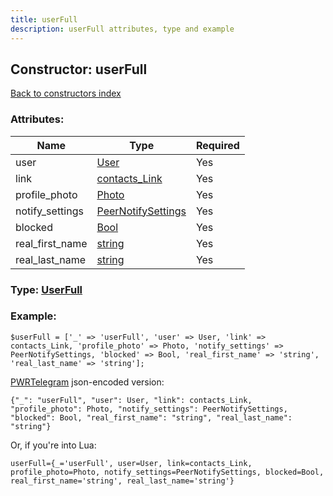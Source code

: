 ```yaml
---
title: userFull
description: userFull attributes, type and example
---
```

## Constructor: userFull  
[Back to constructors index](index.md)



### Attributes:

| Name     |    Type       | Required |
|----------|---------------|----------|
|user|[User](../types/User.md) | Yes|
|link|[contacts\_Link](../types/contacts_Link.md) | Yes|
|profile\_photo|[Photo](../types/Photo.md) | Yes|
|notify\_settings|[PeerNotifySettings](../types/PeerNotifySettings.md) | Yes|
|blocked|[Bool](../types/Bool.md) | Yes|
|real\_first\_name|[string](../types/string.md) | Yes|
|real\_last\_name|[string](../types/string.md) | Yes|



### Type: [UserFull](../types/UserFull.md)


### Example:

```
$userFull = ['_' => 'userFull', 'user' => User, 'link' => contacts_Link, 'profile_photo' => Photo, 'notify_settings' => PeerNotifySettings, 'blocked' => Bool, 'real_first_name' => 'string', 'real_last_name' => 'string'];
```  

[PWRTelegram](https://pwrtelegram.xyz) json-encoded version:

```
{"_": "userFull", "user": User, "link": contacts_Link, "profile_photo": Photo, "notify_settings": PeerNotifySettings, "blocked": Bool, "real_first_name": "string", "real_last_name": "string"}
```


Or, if you're into Lua:  


```
userFull={_='userFull', user=User, link=contacts_Link, profile_photo=Photo, notify_settings=PeerNotifySettings, blocked=Bool, real_first_name='string', real_last_name='string'}

```


